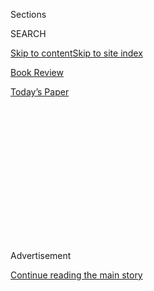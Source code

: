 <div id="app">

<div>

<div>

<div>

<div class="NYTAppHideMasthead css-1q2w90k e1suatyy0">

<div class="section css-ui9rw0 e1suatyy2">

<div class="css-eph4ug er09x8g0">

<div class="css-6n7j50">

</div>

<span class="css-1dv1kvn">Sections</span>

<div class="css-10488qs">

<span class="css-1dv1kvn">SEARCH</span>

</div>

[Skip to content](#site-content)[Skip to site index](#site-index)

</div>

<div id="masthead-section-label" class="css-1wr3we4 eaxe0e00">

[Book
Review](https://www.nytimes.com/section/books/review)

</div>

<div class="css-10698na e1huz5gh0">

</div>

</div>

<div id="masthead-bar-one" class="section hasLinks css-15hmgas e1csuq9d3">

<div class="css-uqyvli e1csuq9d0">

</div>

<div class="css-1uqjmks e1csuq9d1">

</div>

<div class="css-9e9ivx">

[](https://myaccount.nytimes.com/auth/login?response_type=cookie&client_id=vi)

</div>

<div class="css-1bvtpon e1csuq9d2">

[Today’s
Paper](https://www.nytimes.com/section/todayspaper)

</div>

</div>

</div>

</div>

<div data-aria-hidden="false">

<div id="site-content" data-role="main">

<div>

<div class="css-1aor85t" style="opacity:0.000000001;z-index:-1;visibility:hidden">

<div class="css-1hqnpie">

<div class="css-epjblv">

<span class="css-17xtcya">[Book
Review](/section/books/review)</span><span class="css-x15j1o">|</span><span class="css-fwqvlz">A
Guide to Nordic
Noir</span>

</div>

<div class="css-k008qs">

<div class="css-1iwv8en">

<span class="css-18z7m18"></span>

<div>

</div>

</div>

<span class="css-1n6z4y">https://nyti.ms/3jFbnv8</span>

<div class="css-1705lsu">

<div class="css-4xjgmj">

<div class="css-4skfbu" data-role="toolbar" data-aria-label="Social Media Share buttons, Save button, and Comments Panel with current comment count" data-testid="share-tools">

  - 
  - 
  - 
  - 
    
    <div class="css-6n7j50">
    
    </div>

  - 

</div>

</div>

</div>

</div>

</div>

</div>

<div id="NYT_TOP_BANNER_REGION" class="css-13pd83m">

</div>

<div id="top-wrapper" class="css-1sy8kpn">

<div id="top-slug" class="css-l9onyx">

Advertisement

</div>

[Continue reading the main
story](#after-top)

<div class="ad top-wrapper" style="text-align:center;height:100%;display:block;min-height:250px">

<div id="top" class="place-ad" data-position="top" data-size-key="top">

</div>

</div>

<div id="after-top">

</div>

</div>

<div>

<div id="sponsor-wrapper" class="css-1hyfx7x">

<div id="sponsor-slug" class="css-19vbshk">

Supported by

</div>

[Continue reading the main
story](#after-sponsor)

<div id="sponsor" class="ad sponsor-wrapper" style="text-align:center;height:100%;display:block">

</div>

<div id="after-sponsor">

</div>

</div>

<div class="css-186x18t">

</div>

<div class="css-1vkm6nb ehdk2mb0">

# A Guide to Nordic Noir

</div>

Want to read something cold and dark on a hot summer day? We’ve got
recommendations.

<div class="css-79elbk" data-testid="photoviewer-wrapper">

<div class="css-z3e15g" data-testid="photoviewer-wrapper-hidden">

</div>

<div class="css-1a48zt4 ehw59r15" data-testid="photoviewer-children">

![<span class="css-cnj6d5 e1z0qqy90" itemprop="copyrightHolder"><span class="css-1ly73wi e1tej78p0">Credit...</span><span><span>Hokyoung
Kim</span></span></span>](https://static01.nyt.com/images/2020/07/26/books/review/26ScandinavianNoir01/26ScandinavianNoir-articleLarge.jpg?quality=75&auto=webp&disable=upscale)

</div>

</div>

<div class="css-18e8msd">

<div class="css-vp77d3 epjyd6m0">

<div class="css-1baulvz">

By [<span class="css-1baulvz" itemprop="name">Tina
Jordan</span>](https://www.nytimes.com/by/tina-jordan) and
<span class="css-1baulvz last-byline" itemprop="name">Marilyn
Stasio</span>

</div>

</div>

  - July 24,
    2020

  - 
    
    <div class="css-4xjgmj">
    
    <div class="css-d8bdto" data-role="toolbar" data-aria-label="Social Media Share buttons, Save button, and Comments Panel with current comment count" data-testid="share-tools">
    
      - 
      - 
      - 
      - 
        
        <div class="css-6n7j50">
        
        </div>
    
      - 
    
    </div>
    
    </div>

</div>

</div>

<div class="section meteredContent css-1r7ky0e" name="articleBody" itemprop="articleBody">

<div class="css-1fanzo5 StoryBodyCompanionColumn">

<div class="css-53u6y8">

What, exactly, is Scandinavian noir? They’re thrillers with a few things
in common — an almost dour sensibility, a belief that political issues
are the bedrock of modern crime fiction. They often feature bleak, snowy
settings and what seem to be rather morose police detectives. If you’re
looking for a dark, chilly read, pluck one from this list.

## Denmark

**Jussi Adler-Olsen**  
One of Denmark’s most popular crime authors, Adler-Olsen brings great
inventiveness to the depiction of sadistic brutality in his disturbing
Department Q novels.  
**Must Read** “The Absent One”

**Sara Blaedel**  
Her best-known series is about a Danish homicide detective, Louise Rick
(a housebroken Lisbeth Salander), who often takes up the cause of
marginalized women in her cases.  
**Must Read** “The Midnight Witness”

**Leif Davidsen**  
The foreign correspondent’s trenchant novels offer an intrigue-filled
look at European politics.  
**Must Read** “The Russian Singer”

</div>

</div>

<div class="css-1fanzo5 StoryBodyCompanionColumn">

<div class="css-53u6y8">

**Soren and Lotte Hammer**  
This brother-and-sister writing team delivers a solid series about the
melancholy homicide chief at the Copenhagen Police Department.  
**Must Read** “The Vanished”

**Peter Hoeg**  
It wasn’t Stieg Larsson who sparked Americans’ current love affair with
Nordic crime novels. It was Hoeg, whose Greenland-set crime thriller
“Smilla’s Sense of Snow” became a surprise best seller when it was
translated into English in 1993.  
**Must Read** “Smilla’s Sense of Snow”

**Lene Kaaberbol and Agnete Friis**  
Their disturbing novels, all exposés of social injustice, are led by the
righteous Red Cross nurse Nina Borg.  
**Must Read** “The Boy in the Suitcase”

**Soren Sveistrup**  
Sveistrup, the creator of the Danish crime show “The Killing,” has
written only one book, a graphic, gruesome police procedural about a
body-part-collecting serial killer.  
**Must Read** “The Chestnut
Man”

<div class="css-79elbk" data-testid="photoviewer-wrapper">

<div class="css-z3e15g" data-testid="photoviewer-wrapper-hidden">

</div>

<div class="css-1a48zt4 ehw59r15" data-testid="photoviewer-children">

<div class="css-zgakxe erfvjey0">

<span class="css-1ly73wi e1tej78p0">Image</span>

<div class="css-zjzyr8">

<div data-testid="lazyimage-container" style="height:386.6666666666667px">

</div>

</div>

</div>

<span class="css-cnj6d5 e1z0qqy90" itemprop="copyrightHolder"><span class="css-1ly73wi e1tej78p0">Credit...</span><span>Hokyoung
Kim</span></span>

</div>

</div>

## Finland

**Kati Hiekkapelto**  
Her novels are a bracing mix of crime and social commentary, but what
sets Hiekkapelto apart are her narratives, a dizzying blend of twists,
switchbacks and turns.  
**Must Read** “The Defenceless”

</div>

</div>

<div class="css-1fanzo5 StoryBodyCompanionColumn">

<div class="css-53u6y8">

**Matti Joensuu**  
Joensuu, a Finnish cop, wrote beloved, fantasy-laced books starring
Detective Sgt. Timo Harjunpaa of the Helsinki Police Department’s
violent crimes unit.  
**Must Read** “The Priest of Evil”

**Leena Lehtolainen**  
In Lehtolainen’s edgy series, the personal life of cop-turned-lawyer
Maria Kallio keeps interfering with the crimes she’s trying to solve.  
**Must Read** “Copper Heart”

**Jarkko Sipila**  
Not many volumes of Sipila’s biting, dry Helsinki Homicide series have
been translated into English, but the ones that have are excellent.  
**Must Read** “Against the Wall”

**Antti Tuomainen**  
You don’t expect to laugh when you’re reading about terrible crimes, but
that’s what you’ll do when you pick up one of Tuomainen’s decidedly
quirky thrillers.  
**Must Read** “The Man Who
Died”

</div>

</div>

<div class="css-79elbk" data-testid="photoviewer-wrapper">

<div class="css-z3e15g" data-testid="photoviewer-wrapper-hidden">

</div>

<div class="css-1a48zt4 ehw59r15" data-testid="photoviewer-children">

![<span class="css-cnj6d5 e1z0qqy90" itemprop="copyrightHolder"><span class="css-1ly73wi e1tej78p0">Credit...</span><span>Hokyoung
Kim</span></span>](https://static01.nyt.com/images/2020/07/26/books/review/26ScandinavianNoir-03/26ScandinavianNoir-03-articleLarge.jpg?quality=75&auto=webp&disable=upscale)

</div>

</div>

<div class="css-1fanzo5 StoryBodyCompanionColumn">

<div class="css-53u6y8">

## Iceland

**Viktor Ingolfsson**  
In his best books, set in remote parts of Iceland, Ingolfsson weaves in
strands of history, folklore and sociology; you’ll learn how to collect
eiderdown from duck nests and gather kittiwake eggs.  
**Must Read** “The Flatey Enigma”

</div>

</div>

<div class="css-1fanzo5 StoryBodyCompanionColumn">

<div class="css-53u6y8">

**Steinar Bragi**  
Bragi’s psychological thrillers, tinged with an almost Lovecraftian
sense of horror, are as much about the ills of contemporary society as
they are about individual crimes.  
**Must Read** “The Ice Lands”

**Arnaldur Indridason**  
Loss and abandonment bedevil Indridason’s detective, Erlendur Sveinsson,
who is haunted by the childhood disappearance of his younger brother in
a snowstorm.  
**Must Read** “Arctic Chill”

**Ragnar Jonasson**  
Although he specializes in classically crafted whodunits, Jonasson has a
gift for describing his starkly beautiful Icelandic settings.  
**Must Read** “Snowblind”

**Yrsa Sigurdardottir**  
Like many of her fellow Scandinavian writers, Sigurdardottir has created
a memorably depressed police detective.  
**Must Read** “The Day Is
Dark”

<div class="css-79elbk" data-testid="photoviewer-wrapper">

<div class="css-z3e15g" data-testid="photoviewer-wrapper-hidden">

</div>

<div class="css-1a48zt4 ehw59r15" data-testid="photoviewer-children">

<div class="css-zgakxe erfvjey0">

<span class="css-1ly73wi e1tej78p0">Image</span>

<div class="css-zjzyr8">

<div data-testid="lazyimage-container" style="height:386.6666666666667px">

</div>

</div>

</div>

<span class="css-cnj6d5 e1z0qqy90" itemprop="copyrightHolder"><span class="css-1ly73wi e1tej78p0">Credit...</span><span>Hokyoung
Kim</span></span>

</div>

</div>

## Norway

**Samuel Bjork**  
Books by Bjork — the pen name of the Norwegian novelist, playwright and
singer-songwriter Frode Sander Oien — check all the Scandinavian noir
boxes. The real pleasure comes from deciphering their plots, which are
as deviously tricky as a 500-piece puzzle.  
**Must Read** “I’m Traveling Alone”

**Thomas Enger**  
In his series, Enger follows the high-octane exploits of an
investigative journalist named Henning Juul, who gets involved in some
of the best chase scenes ever written.  
**Must Read** “Burned”

</div>

</div>

<div class="css-1fanzo5 StoryBodyCompanionColumn">

<div class="css-53u6y8">

**Karin Fossum**  
Fossum writes suspense novels on abnormal-psychology themes, but in a
perversely delicate style that brings Ruth Rendell to mind.  
**Must Read** “Black Seconds”

**Anne Holt**  
This author and former minister of justice — best known for procedurals
that are written with an easy, unforced style — has created one of the
genre’s most memorable detectives, a prickly police officer named Hanne
Willhelmsen.  
**Must Read** “1222”

**Jorn Lier Horst**  
Horst, a former Norwegian police detective, is often compared to
Sweden’s Henning Mankell for his moody, sweeping crime dramas.  
**Must Read** “Closed for Winter”

**Jo Nesbo**  
The best-known novels from this Norwegian rock star-turned-crime writer
feature Harry Hole, a macho homicide cop in perennial pursuit of
foaming-at-the-mouth psychopaths.  
**Must Read** “The Redbreast”

**Pernille Rygg**  
In Rygg’s atmospheric yet delightfully offbeat thrillers, a young
scientist becomes an amateur sleuth after the unexpected death of her
father.  
**Must Read** “The Butterfly Effect”

**Gunnar Staalesen**  
Staalesen isn’t very well known in this country, which is a shame, since
his series, starring the hard-boiled Bergen detective Varg Veum (whose
name in Old Norse means “the outlaw”), is as searing and gripping as
they come.  
**Must Read** “Wolves at the
Door”

<div class="css-79elbk" data-testid="photoviewer-wrapper">

<div class="css-z3e15g" data-testid="photoviewer-wrapper-hidden">

</div>

<div class="css-1a48zt4 ehw59r15" data-testid="photoviewer-children">

<div class="css-zgakxe erfvjey0">

<span class="css-1ly73wi e1tej78p0">Image</span>

<div class="css-zjzyr8">

<div data-testid="lazyimage-container" style="height:386.6666666666667px">

</div>

</div>

</div>

<span class="css-cnj6d5 e1z0qqy90" itemprop="copyrightHolder"><span class="css-1ly73wi e1tej78p0">Credit...</span><span>Hokyoung
Kim</span></span>

</div>

</div>

</div>

</div>

<div class="css-1fanzo5 StoryBodyCompanionColumn">

<div class="css-53u6y8">

## Sweden

**Karin Alvtegen**  
A personal tragedy led Alvtegen — the great-niece of Astrid Lindgren, of
“Pippi Longstocking” fame — to pick up a pen for the first time.
(“Finding the ability to write felt similar to have suddenly
discovered a secret room in which I had never been before,” she has
said.)  
**Must Read** “Missing”

**Arne Dahl**  
Jan Arnald, a Swedish literary critic and novelist, writes the grisly
but blackly comic Intercrime novels — about a team of Swedish
investigators — under the name Arne Dahl. **Must Read** “Misterioso”

**M.T. Edvardsson**  
Best known as a Y.A. author in Sweden, Edvardsson has had only one book
translated into English: “A Nearly Normal Family,” the story of an
18-year-old girl who’s been accused of murder.  
**Must Read** “A Nearly Normal Family”

**Kerstin Ekman**  
In Ekman’s powerful, evocative novels, the brooding landscapes become
characters in their own right.  
**Must Read** “Blackwater”

**Kjell Eriksson**  
While Scandinavian thriller writers are famously unemotional, Eriksson’s
police procedurals demonstrate extraordinary compassion for those caught
up in serious crimes.  
**Must Read** “The Cruel Stars of the Night”

**Camilla Grebe**  
Though she sometimes teams up with her sister Asa Traff to write novels,
Grebe’s best books — the slow-burn ones starring the profiler Hanne
Lagerlind-Schon — are her own.  
**Must Read** “After She’s Gone”

**Lars Kepler**  
The husband-and-wife team behind Kepler — Alexandra Coelho Ahndoril and
Alexander Ahndoril — has a taste for the macabre and a surefire recipe
for the lurid serial-killer thriller.  
**Must Read** “The Sandman”

</div>

</div>

<div class="css-1fanzo5 StoryBodyCompanionColumn">

<div class="css-53u6y8">

**Jens Lapidus**  
His Stockholm Trilogy is a good old-fashioned gangster story about the
godfathers of Sweden’s criminal underworld.  
**Must Read** “Easy Money”

**Stieg Larsson**  
He revived the craze for Scandinavian mystery with “The Girl With the
Dragon Tattoo,” and his political paranoia and sadomasochistic
sensibilities continue to influence the genre.  
**Must Read** “The Girl With the Dragon Tattoo”

**Henning Mankell**  
Outside of Larsson, Mankell is probably Sweden’s best-known crime
novelist; his philosophical police procedurals feature the gloomy
homicide detective Kurt Wallander.  
**Must Read** “Faceless Killers”

**Hakan Nesser**  
His novels, set in a made-up country with a vaguely Swedish coastline,
feature a cerebral chief inspector given to brooding on abstract
concepts of good and evil while solving un-Swedish crimes like ax
murders.  
**Must Read** “Borkmann’s Point”

**Roslund & Hellstrom**  
Anders Roslund and Borge Hellstrom, the authors behind this pen name,
have a knack for transforming social scourges into taut, gritty
thrillers.  
**Must Read** “Box 21”

**Emelie Schepp**  
In her trilogy about an aloof and unlikable public prosecutor with a
hidden past, Schepp takes on such thorny issues as class prejudice,
exploitation and broken trust.  
**Must Read** “Marked for Life”

**Maj Sjowall and Per Wahloo**  
Their widely translated police procedurals, about a dedicated cop named
Martin Beck, introduced an international readership to the progressive
socialism of Swedish society in the 1960s and ’70s.  
**Must Read** “The Laughing Policeman”

</div>

</div>

<div class="css-1fanzo5 StoryBodyCompanionColumn">

<div class="css-53u6y8">

**Johan Theorin**  
Theorin, a journalist and author, improvises on the traditional recipe
for Nordic thrillers by adding generous sprinklings of folklore and the
supernatural.  
**Must Read** “Echoes From the Dead”

**Helene Tursten**  
When it comes to Scandinavian fiction, as Tursten shows, the women can
be every bit as bloodthirsty as the men.  
**Must Read** “An Elderly Lady Is Up to No Good”

Marilyn Stasio has covered crime fiction for the Book Review since 1988.
Her column appears twice a month.

*Follow New York Times Books on*
[*Facebook*](https://www.facebook.com/nytbooks/)*,*
[*Twitter*](https://twitter.com/nytimesbooks) *and*
[*Instagram*](https://www.instagram.com/nytbooks/)*, sign up for* [*our
newsletter*](https://www.nytimes.com/newsletters/books-review) *or*
[*our literary
calendar*](https://www.nytimes.com/interactive/2017/books/books-calendar.html)*.
And listen to us on the* [*Book Review
podcast*](https://www.nytimes.com/column/book-review-podcast)*.*

</div>

</div>

</div>

<div>

</div>

<div>

</div>

<div>

</div>

<div>

<div id="bottom-wrapper" class="css-1ede5it">

<div id="bottom-slug" class="css-l9onyx">

Advertisement

</div>

[Continue reading the main
story](#after-bottom)

<div id="bottom" class="ad bottom-wrapper" style="text-align:center;height:100%;display:block;min-height:90px">

</div>

<div id="after-bottom">

</div>

</div>

</div>

</div>

</div>

## Site Index

<div>

</div>

## Site Information Navigation

  - [© <span>2020</span> <span>The New York Times
    Company</span>](https://help.nytimes.com/hc/en-us/articles/115014792127-Copyright-notice)

<!-- end list -->

  - [NYTCo](https://www.nytco.com/)
  - [Contact
    Us](https://help.nytimes.com/hc/en-us/articles/115015385887-Contact-Us)
  - [Work with us](https://www.nytco.com/careers/)
  - [Advertise](https://nytmediakit.com/)
  - [T Brand Studio](http://www.tbrandstudio.com/)
  - [Your Ad
    Choices](https://www.nytimes.com/privacy/cookie-policy#how-do-i-manage-trackers)
  - [Privacy](https://www.nytimes.com/privacy)
  - [Terms of
    Service](https://help.nytimes.com/hc/en-us/articles/115014893428-Terms-of-service)
  - [Terms of
    Sale](https://help.nytimes.com/hc/en-us/articles/115014893968-Terms-of-sale)
  - [Site
    Map](https://spiderbites.nytimes.com)
  - [Help](https://help.nytimes.com/hc/en-us)
  - [Subscriptions](https://www.nytimes.com/subscription?campaignId=37WXW)

</div>

</div>

</div>

</div>
